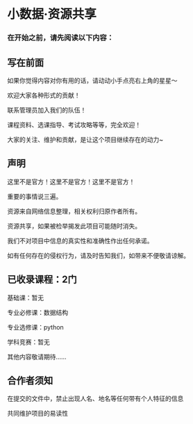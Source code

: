 # 小数据·资源共享

### 在开始之前，请先阅读以下内容：

## 写在前面

如果你觉得内容对你有用的话，请动动小手点亮右上角的星星～

欢迎大家各种形式的贡献！

联系管理员加入我们的队伍！

课程资料、选课指导、考试攻略等等，完全欢迎！

大家的关注、维护和贡献，是让这个项目继续存在的动力~

## 声明

这里不是官方！这里不是官方！这里不是官方！

重要的事情说三遍。

资源来自网络信息整理，相关权利归原作者所有。

资源共享，如果被检举揭发此项目可能随时消失。

我们不对项目中信息的真实性和准确性作出任何承诺。

如有任何存在的侵权行为，请及时告知我们，如带来不便敬请谅解。


## 已收录课程：2门

基础课：暂无

专业必修课：数据结构

专业选修课：python

学科竞赛：暂无

其他内容敬请期待……

## 合作者须知

在提交的文件中，禁止出现人名、地名等任何带有个人特征的信息

共同维护项目的易读性

